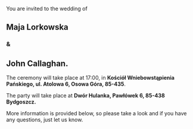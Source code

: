 <p style="margin-bottom:0;">
    You are invited to the wedding of
</p>
<h2>Maja Lorkowska</h2><h3>&</h3><h2>John Callaghan.</h2>
<p>
    The ceremony will take place at 17:00, in <b>Kościół Wniebowstąpienia Pańskiego, ul. Atolowa 6, Osowa Góra, 85-435</b>.
</p>
<p>
    The party will take place at <b>Dwór Hulanka, Pawłówek 6, 85-438 Bydgoszcz.</b>
</p>
<p>
    More information is provided below, so please take a look and if you have any questions, just let us know.
</p>
